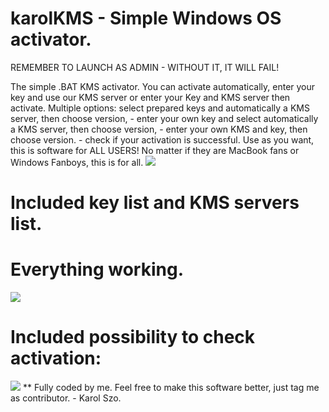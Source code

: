 # karolKMS - Simple Windows OS activator.
REMEMBER TO LAUNCH AS ADMIN - WITHOUT IT, IT WILL FAIL!

The simple .BAT KMS activator. You can activate automatically, enter your key and use our KMS server or enter your Key and KMS server then activate.
Multiple options: select prepared keys and automatically a KMS server, then choose version,
                  - enter your own key and select automatically a KMS server, then choose version,
                  - enter your own KMS and key, then choose version.
                  - check if your activation is successful.
Use as you want, this is software for ALL USERS! No matter if they are MacBook fans or Windows Fanboys, this is for all.
<img src="https://i.imgur.com/SHIcqqa.png">

# Included key list and KMS servers list. 
# Everything working.

<img src="https://i.imgur.com/k6N8vqP.png">

# Included possibility to check activation:
<img src="https://i.imgur.com/tRQMfhc.png">
**
Fully coded by me. Feel free to make this software better, just tag me as contributor.
- Karol Szo.
